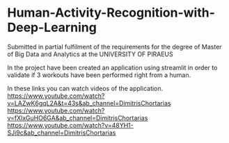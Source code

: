 # Human-Activity-Recognition-with-Deep-Learning

Submitted in partial fulfilment of the requirements for the degree of Master of Big Data and Analytics at the UNIVERSITY OF PIRAEUS

In the project have been created an application using streamlit in order to validate if 3 workouts have been performed right from a human.  

In these links you can watch videos of the application.
https://www.youtube.com/watch?v=LAZwK6gqL2A&t=43s&ab_channel=DimitrisChortarias
https://www.youtube.com/watch?v=fXlxGuHO6GA&ab_channel=DimitrisChortarias
https://www.youtube.com/watch?v=48YH1-SJi9c&ab_channel=DimitrisChortarias
